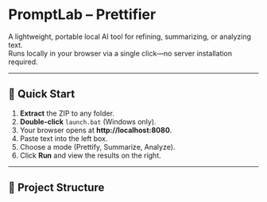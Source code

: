 # PromptLab – Prettifier

A lightweight, portable local AI tool for refining, summarizing, or analyzing text.  
Runs locally in your browser via a single click—no server installation required.

---

## 🚀 Quick Start

1. **Extract** the ZIP to any folder.  
2. **Double-click** `launch.bat` (Windows only).  
3. Your browser opens at **http://localhost:8080**.  
4. Paste text into the left box.  
5. Choose a mode (Prettify, Summarize, Analyze).  
6. Click **Run** and view the results on the right.

---

## 🧱 Project Structure

